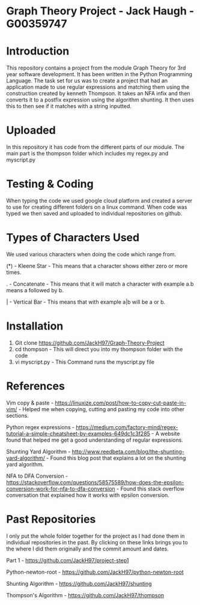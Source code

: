 # Graph Theory Project - Jack Haugh - G00359747

# Introduction
This repository contains a project from the module Graph Theory for 3rd year software development. It has been written in the Python Programming Language. 
The task set for us was to create a project that had an application made to use regular expressions and matching them using the construction created by kenneth Thompson. It takes an NFA infix and then converts it to a postfix expression using the algorithm shunting. It then uses this to then see if it matches with a string inputted.

# Uploaded 
In this repository it has code from the different parts of our module. The main part is the thompson folder which includes my regex.py and myscript.py 

# Testing & Coding
When typing the code we used google cloud platform and created a server to use for creating different folders on a linux command. When code was typed we then saved and uploaded to individual repositories on github.

# Types of Characters Used
We used various characters when doing the code which range from.

(*) - Kleene Star - This means that a character shows either zero or more times.

. - Concatenate - This means that it will match a character with example a.b means a followed by b.

| - Vertical Bar - This means that with example a|b will be a or b.

# Installation
1. Git clone https://github.com/JackH97/Graph-Theory-Project
2. cd thompson - This will direct you into my thompson folder with the code 
3. vi myscript.py - This Command runs the myscript.py file 

# References
Vim copy & paste - https://linuxize.com/post/how-to-copy-cut-paste-in-vim/ - Helped me when copying, cutting and pasting my code into other sections.

Python regex expressions - https://medium.com/factory-mind/regex-tutorial-a-simple-cheatsheet-by-examples-649dc1c3f285 - A website found that helped me get a good understanding of regular expressions.

Shunting Yard Algorithm - http://www.reedbeta.com/blog/the-shunting-yard-algorithm/ - Found this blog post that explains a lot on the shunting yard algorithm.

NFA to DFA Conversion - https://stackoverflow.com/questions/58575589/how-does-the-epsilon-conversion-work-for-nfa-to-dfa-conversion - Found this stack overflow conversation that explained how it works with epsilon conversion.

# Past Repositories
I only put the whole folder together for the project as I had done them in individual repositories in the past. By clicking on these links brings you to the where I did them originally and the commit amount and dates. 

Part 1 - https://github.com/JackH97/project-step1

Python-newton-root - https://github.com/JackH97/python-newton-root

Shunting Algorithm - https://github.com/JackH97/shunting

Thompson's Algorithm - https://github.com/JackH97/thompson
